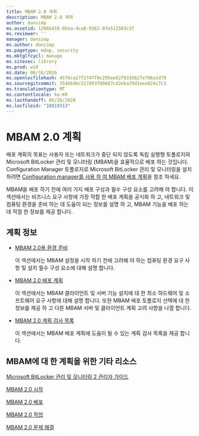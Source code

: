 ```yaml
---
title: MBAM 2.0 계획
description: MBAM 2.0 계획
author: dansimp
ms.assetid: 1206bd18-05ea-4ca8-9362-07e512503c3f
ms.reviewer: ''
manager: dansimp
ms.author: dansimp
ms.pagetype: mdop, security
ms.mktglfcycl: manage
ms.sitesec: library
ms.prod: w10
ms.date: 06/16/2016
ms.openlocfilehash: 4576ca27f2747f0c295ee82f9335627e706a1d79
ms.sourcegitcommit: 354664bc527d93f80687cd2eba70d1eea024c7c3
ms.translationtype: MT
ms.contentlocale: ko-KR
ms.lasthandoff: 06/26/2020
ms.locfileid: "10819313"
---
```

# MBAM 2.0 계획


배포 계획의 목표는 사용자 또는 네트워크가 중단 되지 않도록 독립 실행형 토폴로지와 Microsoft BitLocker 관리 및 모니터링 (MBAM)을 효율적으로 배포 하는 것입니다. Configuration Manager 토폴로지로 Microsoft BitLocker 관리 및 모니터링을 설치 하려면 [Configuration manager를 사용 하 여 MBAM 배포 계획](planning-to-deploy-mbam-with-configuration-manager-2.md)을 참조 하세요.

MBAM을 배포 하기 전에 여러 가지 배포 구성과 필수 구성 요소를 고려해 야 합니다. 이 섹션에서는 비즈니스 요구 사항에 가장 적합 한 배포 계획을 공식화 하 고, 네트워크 및 컴퓨팅 환경을 준비 하는 데 도움이 되는 정보를 설명 하 고, MBAM 기능을 배포 하는 데 적절 한 정보를 제공 합니다.

## 계획 정보


-   [MBAM 2.0용 환경 준비](preparing-your-environment-for-mbam-20-mbam-2.md)

    이 섹션에서는 MBAM 설정을 시작 하기 전에 고려해 야 하는 컴퓨팅 환경 요구 사항 및 설치 필수 구성 요소에 대해 설명 합니다.

-   [MBAM 2.0 배포 계획](planning-to-deploy-mbam-20-mbam-2.md)

    이 섹션에서는 MBAM 클라이언트 및 서버 기능 설치에 대 한 최소 하드웨어 및 소프트웨어 요구 사항에 대해 설명 합니다. 또한 MBAM 배포 토폴로지 선택에 대 한 정보를 제공 하 고 다른 MBAM 서버 및 클라이언트 계획 고려 사항을 나열 합니다.

-   [MBAM 2.0 계획 검사 목록](mbam-20-planning-checklist-mbam-2.md)

    이 섹션에서는 MBAM 배포 계획에 도움이 될 수 있는 계획 검사 목록을 제공 합니다.

## <a href="" id="other-resources-for-planning-for-mbam-"></a>MBAM에 대 한 계획을 위한 기타 리소스


[Microsoft BitLocker 관리 및 모니터링 2 관리자 가이드](index.md)

[MBAM 2.0 시작](getting-started-with-mbam-20-mbam-2.md)

[MBAM 2.0 배포](deploying-mbam-20-mbam-2.md)

[MBAM 2.0 작업](operations-for-mbam-20-mbam-2.md)

[MBAM 2.0 문제 해결](troubleshooting-mbam-20-mbam-2.md)

 

 





